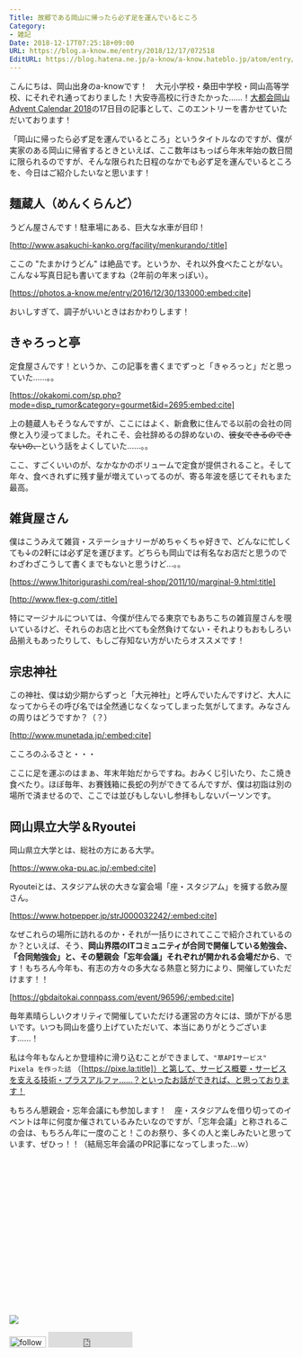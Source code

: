 ```yaml
---
Title: 故郷である岡山に帰ったら必ず足を運んでいるところ
Category:
- 雑記
Date: 2018-12-17T07:25:18+09:00
URL: https://blog.a-know.me/entry/2018/12/17/072518
EditURL: https://blog.hatena.ne.jp/a-know/a-know.hateblo.jp/atom/entry/10257846132683946130
---
```


こんにちは、岡山出身のa-knowです！　大元小学校・桑田中学校・岡山高等学校、にそれぞれ通っておりました！大安寺高校に行きたかった......！[大都会岡山 Advent Calendar 2018](https://adventar.org/calendars/2981)の17日目の記事として、このエントリーを書かせていただいております！


「岡山に帰ったら必ず足を運んでいるところ」というタイトルなのですが、僕が実家のある岡山に帰省するときといえば、ここ数年はもっぱら年末年始の数日間に限られるのですが、そんな限られた日程のなかでも必ず足を運んでいるところを、今日はご紹介したいなと思います！



<!-- more -->




## 麺蔵人（めんくらんど）
うどん屋さんです！駐車場にある、巨大な水車が目印！


[http://www.asakuchi-kanko.org/facility/menkurando/:title]


ここの "たまかけうどん" は絶品です。というか、それ以外食べたことがない。こんな↓写真日記も書いてますね（2年前の年末っぽい）。




[https://photos.a-know.me/entry/2016/12/30/133000:embed:cite]




おいしすぎて、調子がいいときはおかわりします！


## きゃろっと亭
定食屋さんです！というか、この記事を書くまでずっと「きゃろっと」だと思っていた......。。



[https://okakomi.com/sp.php?mode=disp_rumor&category=gourmet&id=2695:embed:cite]



上の麺蔵人もそうなんですが、ここにはよく、新倉敷に住んでる以前の会社の同僚と入り浸ってました。それこそ、会社辞めるの辞めないの、<s>彼女できるのできないの、</s>という話をよくしていた......。。


ここ、すごくいいのが、なかなかのボリュームで定食が提供されること。そして年々、食べきれずに残す量が増えていってるのが、寄る年波を感じてそれもまた最高。


## 雑貨屋さん
僕はこうみえて雑貨・ステーショナリーがめちゃくちゃ好きで、どんなに忙しくても↓の2軒には必ず足を運びます。どちらも岡山では有名なお店だと思うのでわざわざこうして書くまでもないと思うけど...。。




[https://www.1hitorigurashi.com/real-shop/2011/10/marginal-9.html:title]






[http://www.flex-g.com/:title]




特にマージナルについては、今僕が住んでる東京でもあちこちの雑貨屋さんを覗いているけど、それらのお店と比べても全然負けてない・それよりもおもしろい品揃えもあったりして、もしご存知ない方がいたらオススメです！


## 宗忠神社
この神社、僕は幼少期からずっと「大元神社」と呼んでいたんですけど、大人になってからその呼び名では全然通じなくなってしまった気がしてます。みなさんの周りはどうですか？（？）


[http://www.munetada.jp/:embed:cite]


こころのふるさと・・・



ここに足を運ぶのはまぁ、年末年始だからですね。おみくじ引いたり、たこ焼き食べたり。ほぼ毎年、お賽銭箱に長蛇の列ができてるんですが、僕は初詣は別の場所で済ませるので、ここでは並びもしないし参拝もしないパーソンです。



## 岡山県立大学＆Ryoutei
岡山県立大学とは、総社の方にある大学。


[https://www.oka-pu.ac.jp/:embed:cite]



Ryouteiとは、スタジアム状の大きな宴会場「座・スタジアム」を擁する飲み屋さん。


[https://www.hotpepper.jp/strJ000032242/:embed:cite]




なぜこれらの場所に訪れるのか・それが一括りにされてここで紹介されているのか？といえば、そう、<b>岡山界隈のITコミュニティが合同で開催している勉強会、「合同勉強会」と、その懇親会「忘年会議」それぞれが開かれる会場だから</b>、です！もちろん今年も、有志の方々の多大なる熱意と努力により、開催していただけます！！



[https://gbdaitokai.connpass.com/event/96596/:embed:cite]




毎年素晴らしいクオリティで開催していただける運営の方々には、頭が下がる思いです。いつも岡山を盛り上げていただいて、本当にありがとうございます......！


私は今年もなんとか登壇枠に滑り込むことができまして、`"草APIサービス" Pixela を作った話` （[https://pixe.la:title]）と第して、サービス概要・サービスを支える技術・プラスアルファ......？といったお話ができれば、と思っております！


もちろん懇親会・忘年会議にも参加します！　座・スタジアムを借り切ってのイベントは年に何度か催されているみたいなのですが、「忘年会議」と称されるこの会は、もちろん年に一度のこと！このお祭り、多くの人と楽しみたいと思っています、ぜひっ！！（結局忘年会議のPR記事になってしまった...ｗ）


<div>
<br>
<script async src="//pagead2.googlesyndication.com/pagead/js/adsbygoogle.js"></script>
<!-- article-bottom2 -->
<ins class="adsbygoogle"
     style="display:inline-block;width:300px;height:250px"
     data-ad-client="ca-pub-3463034538369189"
     data-ad-slot="5274552934"></ins>
<script>
(adsbygoogle = window.adsbygoogle || []).push({});
</script>

<a href="https://bit.ly/pixe-la" target='blank' rel="nofollow"><img src="https://cdn-ak.f.st-hatena.com/images/fotolife/a/a-know/20181026/20181026091953.png"></a>
<br>
</div>

<div>
<a href='https://cloud.feedly.com/#subscription%2Ffeed%2Fhttp%3A%2F%2Fblog.a-know.me%2Ffeed'  target='blank'><img id='feedlyFollow' src='https://s3.feedly.com/img/follows/feedly-follow-rectangle-volume-small_2x.png' alt='follow us in feedly' width='65' height='20'></a>



<iframe src="https://blog.hatena.ne.jp/a-know/a-know.hateblo.jp/subscribe/iframe" allowtransparency="true" frameborder="0" scrolling="no" width="150" height="28"></iframe>
</div>



<script src="https://moshi-moshi.moshimo.works/moshimoshi/a_know_blog/2018-12-17-072518?title=%e6%95%85%e9%83%b7%e3%81%a7%e3%81%82%e3%82%8b%e5%b2%a1%e5%b1%b1%e3%81%ab%e5%b8%b0%e3%81%a3%e3%81%9f%e3%82%89%e5%bf%85%e3%81%9a%e8%b6%b3%e3%82%92%e9%81%8b%e3%82%93%e3%81%a7%e3%81%84%e3%82%8b%e3%81%a8%e3%81%93%e3%82%8d"></script>
